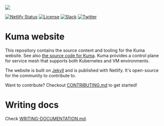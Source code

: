 [![][kuma-logo]][kuma-url]

[![Netlify Status](https://api.netlify.com/api/v1/badges/28be1f67-3436-4df7-9114-49dce7ca9a4e/deploy-status)](https://app.netlify.com/sites/kuma/deploys)
[![License](https://img.shields.io/badge/License-Apache%202.0-blue.svg)](https://github.com/kumahq/kuma/blob/master/LICENSE)
[![Slack](https://chat.kuma.io/badge.svg)](https://chat.kuma.io/)
[![Twitter](https://img.shields.io/twitter/follow/KumaMesh.svg?style=social&label=Follow)](https://twitter.com/intent/follow?screen_name=KumaMesh)

# Kuma website

This repository contains the source content and tooling for the Kuma website. See also [the source code for Kuma](https://github.com/kumahq/kuma).
Kuma provides a control plane for service mesh that supports both Kubernetes and VM environments.

The website is built on [Jekyll](https://jekyllrb.com/) and is published with Netlify.
It's open-source for the community to contribute to.

Want to contribute? Checkout [CONTRIBUTING.md](CONTRIBUTING.md) to get started!

# Writing docs

Check [WRITING-DOCUMENTATION.md](WRITING-DOCUMENTATION.md).

[kuma-logo]: https://kuma-public-assets.s3.amazonaws.com/kuma-logo-v2.png
[kuma-url]: https://kuma.io
